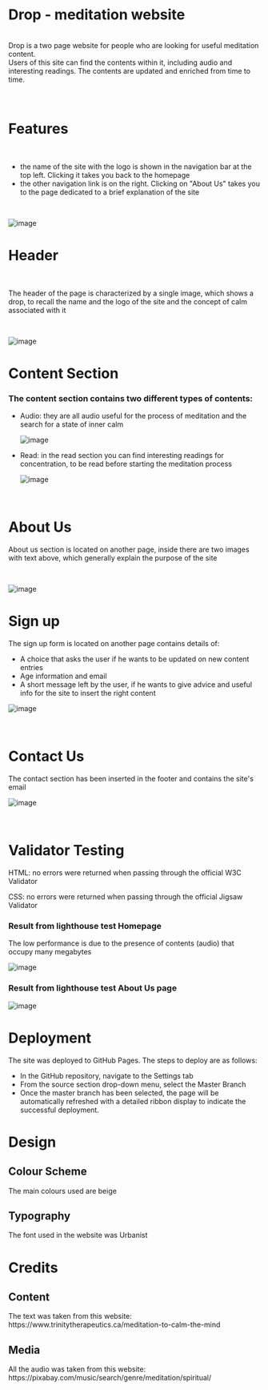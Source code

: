 <h1>Drop - meditation website</h1> <br>
Drop is a two page website for people who are looking for useful meditation content. <br>
Users of this site can find the contents within it, including audio and interesting readings. The contents are updated and enriched from time to time. <br>
<br>




<br>
<h1>Features</h1> <br>
<ul>
  <li>the name of the site with the logo is shown in the navigation bar at the top left. Clicking it takes you back to the homepage</li>
  <li>the other navigation link is on the right. Clicking on "About Us" takes you to the page dedicated to a brief explanation of the site</li>
</ul>  
<br>

![image](https://github.com/mick-s9/CodeInstitute-Project-1/assets/65968792/b34eb62d-9f25-4db2-96fd-5839c57aae8f)


<h1>Header</h1> <br>
<p>The header of the page is characterized by a single image, which shows a drop, to recall the name and the logo of the site and the concept of calm associated with it</p>
<br>

![image](https://github.com/mick-s9/CodeInstitute-Project-1/assets/65968792/f3607503-6ce4-47d5-9344-059304470576)
<br>
<h1>Content Section</h1>
<h3>The content section contains two different types of contents:</h3>
<ul>
  <li>Audio: they are all audio useful for the process of meditation and the search for a state of inner calm</li>

  
  ![image](https://github.com/mick-s9/CodeInstitute-Project-1/assets/65968792/2a618f10-5514-4c73-881f-ed91239db02c)

  <li>Read: in the read section you can find interesting readings for concentration, to be read before starting the meditation process</li>

  
  ![image](https://github.com/mick-s9/CodeInstitute-Project-1/assets/65968792/94bfbc36-634b-497c-929c-c4d22e01c9ce)

</ul>
<br>

<h1>About Us</h1>
<p>About us section is located on another page, inside there are two images with text above, which generally explain the purpose of the site</p>
<br>

![image](https://github.com/mick-s9/CodeInstitute-Project-1/assets/65968792/b8ebcda2-948b-4c0f-b529-8de6e95f385c)


<h1>Sign up</h1>
<p>The sign up form is located on another page contains details of:</p>
<ul>
  <li>A choice that asks the user if he wants to be updated on new content entries</li>
  <li>Age information and email</li>
  <li>A short message left by the user, if he wants to give advice and useful info for the site to insert the right content</li>
</ul>


![image](https://github.com/mick-s9/CodeInstitute-Project-1/assets/65968792/83c2a330-ade4-4715-b994-6f5c77aadf16)


<br>

<h1>Contact Us</h1>
<p>The contact section has been inserted in the footer and contains the site's email</p>


![image](https://github.com/mick-s9/CodeInstitute-Project-1/assets/65968792/b14dabd7-88cb-4269-9ff0-e565394f3a97)


<br>

<h1>Validator Testing</h1>
<p>HTML: no errors were returned when passing through the official W3C Validator</p>
<p>CSS: no errors were returned when passing through the official Jigsaw Validator</p>

<h3>Result from lighthouse test Homepage</h3>
<p>The low performance is due to the presence of contents (audio) that occupy many megabytes</p>

![image](https://github.com/mick-s9/CodeInstitute-Project-1/assets/65968792/979e5452-7159-4b2d-b906-ec7f25f1556d)

<h3>Result from lighthouse test About Us page</h3>

![image](https://github.com/mick-s9/CodeInstitute-Project-1/assets/65968792/61f7905c-3771-4e0e-a50a-52f8dde6ca3f)

<h1>Deployment</h1>

<p>The site was deployed to GitHub Pages. The steps to deploy are as follows:</p>
    <ul>
        <li>In the GitHub repository, navigate to the Settings tab</li>
        <li>From the source section drop-down menu, select the Master Branch</li>
        <li>Once the master branch has been selected, the page will be automatically refreshed with a detailed ribbon display to indicate the successful deployment.</li>
    </ul>

<h1>Design</h1>
<h2>Colour Scheme</h2>
<p>The main colours used are beige</p>
    
<h2>Typography</h2>
<p>The font used in the website was Urbanist </p>

<h1>Credits</h1>
<h2>Content</h2>
<p>The text was taken from this website: https://www.trinitytherapeutics.ca/meditation-to-calm-the-mind</p>
    
<h2>Media</h2>
<p>All the audio was taken from this website: https://pixabay.com/music/search/genre/meditation/spiritual/</p>

